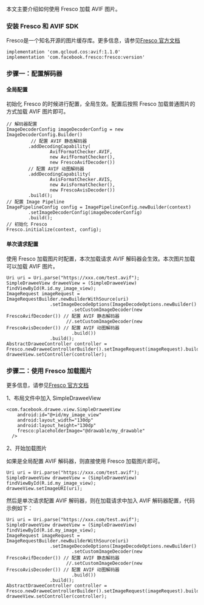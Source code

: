 
本文主要介绍如何使用 Fresco 加载 AVIF 图片。


### 安装 Fresco 和 AVIF SDK

Fresco是一个知名开源的图片缓存库。更多信息，请参见[Fresco 官方文档](https://frescolib.org/docs/index.html)

```
implementation 'com.qcloud.cos:avif:1.1.0'   
implementation 'com.facebook.fresco:fresco:version'
```

### 步骤一：配置解码器

#### 全局配置

初始化 Fresco 的时候进行配置，全局生效。配置后按照 Fresco 加载普通图片的方式加载 AVIF 图片即可。

```
// 解码器配置
ImageDecoderConfig imageDecoderConfig = new ImageDecoderConfig.Builder()
         // 配置 AVIF 静态解码器
        .addDecodingCapability(
                AvifFormatChecker.AVIF,
                new AvifFormatChecker(),
                new FrescoAvifDecoder())
        // 配置 AVIF 动图解码器
        .addDecodingCapability(
                AvisFormatChecker.AVIS,
                new AvisFormatChecker(),
                new FrescoAvisDecoder())
        .build();
// 配置 Image Pipeline
ImagePipelineConfig config = ImagePipelineConfig.newBuilder(context)
        .setImageDecoderConfig(imageDecoderConfig)
        .build();
// 初始化 Fresco
Fresco.initialize(context, config);
```

#### 单次请求配置

使用 Fresco 加载图片时配置，本次加载请求 AVIF 解码器会生效。本次图片加载可以加载 AVIF 图片。

```
Uri uri = Uri.parse("https://xxx.com/test.avif");
SimpleDraweeView draweeView = (SimpleDraweeView) findViewById(R.id.my_image_view);
ImageRequest imageRequest = ImageRequestBuilder.newBuilderWithSource(uri)
                .setImageDecodeOptions(ImageDecodeOptions.newBuilder()
                        .setCustomImageDecoder(new FrescoAvifDecoder()) // 配置 AVIF 静态解码器
                      //.setCustomImageDecoder(new FrescoAvisDecoder()) // 配置 AVIF 动图解码器
                        .build())
                .build();
AbstractDraweeController controller = Fresco.newDraweeControllerBuilder().setImageRequest(imageRequest).build();
draweeView.setController(controller);
```

### 步骤二：使用 Fresco 加载图片

更多信息，请参见[Fresco 官方文档](https://frescolib.org/docs/index.html)

1、布局文件中加入 SimpleDraweeView

```
<com.facebook.drawee.view.SimpleDraweeView
    android:id="@+id/my_image_view"
    android:layout_width="130dp"
    android:layout_height="130dp"
    fresco:placeholderImage="@drawable/my_drawable"
  />
```

2、开始加载图片

如果是全局配置 AVIF 解码器，则直接使用 Fresco 加载图片即可。

```
Uri uri = Uri.parse("https://xxx.com/test.avif");
SimpleDraweeView draweeView = (SimpleDraweeView) findViewById(R.id.my_image_view);
draweeView.setImageURI(uri);
```

然后是单次请求配置 AVIF 解码器，则在加载请求中加入 AVIF 解码器配置，代码示例如下：

```
Uri uri = Uri.parse("https://xxx.com/test.avif");
SimpleDraweeView draweeView = (SimpleDraweeView) findViewById(R.id.my_image_view);
ImageRequest imageRequest = ImageRequestBuilder.newBuilderWithSource(uri)
                .setImageDecodeOptions(ImageDecodeOptions.newBuilder()
                        .setCustomImageDecoder(new FrescoAvifDecoder()) // 配置 AVIF 静态解码器
                      //.setCustomImageDecoder(new FrescoAvisDecoder()) // 配置 AVIF 动图解码器
                        .build())
                .build();
AbstractDraweeController controller = Fresco.newDraweeControllerBuilder().setImageRequest(imageRequest).build();
draweeView.setController(controller);
```